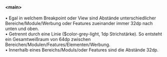 #### &lt;main&gt;

• Egal in welchem Breakpoint oder View sind Abstände unterschiedlicher Bereiche/Module/Werbung oder Features zueinander immer 32dp nach unten und oben.  
• Getrennt durch eine Linie ($color-grey-light, 1dp Strichstärke). So entsteht ein Gesamtweißraum von 64dp zwischen Bereichen/Modulen/Features/Elementen/Werbung.  
• Innerhalb eines Bereichs/Moduls/oder Features sind die Abstände 32dp.
 